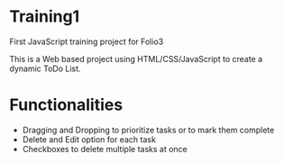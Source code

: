 # Training1
First JavaScript training project for Folio3

This is a Web based project using HTML/CSS/JavaScript to create a dynamic ToDo List.

# Functionalities

 - Dragging and Dropping to prioritize tasks or to mark them complete
 - Delete and Edit option for each task
 - Checkboxes to delete multiple tasks at once
 
